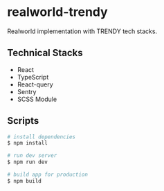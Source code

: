 # realworld-trendy

Realworld implementation with TRENDY tech stacks.

## Technical Stacks
* React
* TypeScript
* React-query
* Sentry
* SCSS Module

## Scripts

``` bash
# install dependencies
$ npm install

# run dev server
$ npm run dev

# build app for production
$ npm build
```
